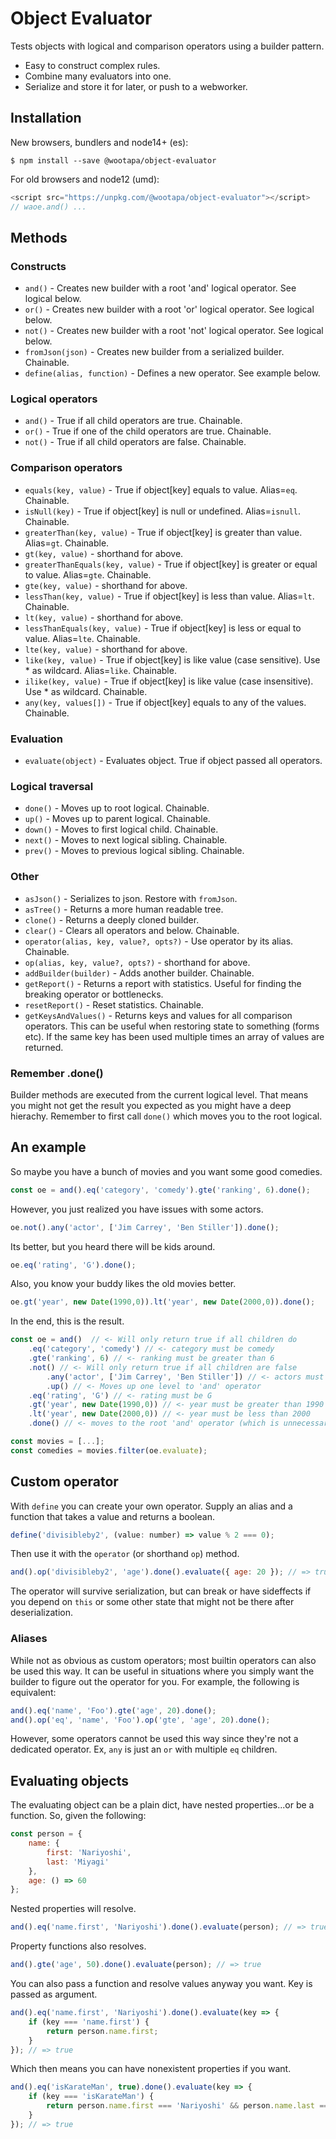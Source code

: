 # Object Evaluator
Tests objects with logical and comparison operators using a builder pattern.

- Easy to construct complex rules.
- Combine many evaluators into one.
- Serialize and store it for later, or push to a webworker.

## Installation

New browsers, bundlers and node14+ (es):
```shell
$ npm install --save @wootapa/object-evaluator
```

For old browsers and node12 (umd):
```javascript
<script src="https://unpkg.com/@wootapa/object-evaluator"></script>
// waoe.and() ...
```

## Methods

### Constructs
* `and()` - Creates new builder with a root 'and' logical operator. See logical below.
* `or()` - Creates new builder with a root 'or' logical operator. See logical below.
* `not()` - Creates new builder with a root 'not' logical operator. See logical below.
* `fromJson(json)` - Creates new builder from a serialized builder. Chainable.
* `define(alias, function)` - Defines a new operator. See example below.

### Logical operators
* `and()` - True if all child operators are true. Chainable.
* `or()` - True if one of the child operators are true. Chainable.
* `not()` - True if all child operators are false. Chainable.

### Comparison operators
* `equals(key, value)` - True if object[key] equals to value. Alias=```eq```. Chainable.
* `isNull(key)` - True if object[key] is null or undefined. Alias=```isnull```. Chainable.
* `greaterThan(key, value)` - True if object[key] is greater than value. Alias=```gt```. Chainable.
* `gt(key, value)` - shorthand for above.
* `greaterThanEquals(key, value)` - True if object[key] is greater or equal to value. Alias=```gte```. Chainable.
* `gte(key, value)` - shorthand for above.
* `lessThan(key, value)` - True if object[key] is less than value. Alias=```lt```. Chainable. 
* `lt(key, value)` - shorthand for above.
* `lessThanEquals(key, value)` - True if object[key] is less or equal to value. Alias=```lte```. Chainable.
* `lte(key, value)` - shorthand for above.
* `like(key, value)` - True if object[key] is like value (case sensitive). Use * as wildcard. Alias=```like```. Chainable.
* `ilike(key, value)` - True if object[key] is like value (case insensitive). Use * as wildcard. Chainable.
* `any(key, values[])` - True if object[key] equals to any of the values.  Chainable.

### Evaluation
* `evaluate(object)` - Evaluates object. True if object passed all operators.

### Logical traversal
* `done()` - Moves up to root logical. Chainable.
* `up()` - Moves up to parent logical. Chainable.
* `down()` - Moves to first logical child. Chainable.
* `next()` - Moves to next logical sibling. Chainable.
* `prev()` - Moves to previous logical sibling. Chainable.

### Other
* `asJson()` - Serializes to json. Restore with ```fromJson```.
* `asTree()` - Returns a more human readable tree.
* `clone()` - Returns a deeply cloned builder.
* `clear()` - Clears all operators and below. Chainable.
* `operator(alias, key, value?, opts?)` - Use operator by its alias. Chainable.
* `op(alias, key, value?, opts?)` - shorthand for above.
* `addBuilder(builder)` - Adds another builder. Chainable.
* `getReport()` - Returns a report with statistics. Useful for finding the breaking operator or bottlenecks.
* `resetReport()` - Reset statistics. Chainable.
* `getKeysAndValues()` - Returns keys and values for all comparison operators. This can be useful when restoring state to something (forms etc). If the same key has been used multiple times an array of values are returned.

### Remember .done()
Builder methods are executed from the current logical level. That means you might not get the result you expected as you
might have a deep hierachy. Remember to first call ```done()``` which moves you to the root logical.

## An example
So maybe you have a bunch of movies and you want some good comedies.
```javascript
const oe = and().eq('category', 'comedy').gte('ranking', 6).done();
```
However, you just realized you have issues with some actors.
```javascript
oe.not().any('actor', ['Jim Carrey', 'Ben Stiller']).done();
```
Its better, but you heard there will be kids around.
```javascript
oe.eq('rating', 'G').done();
```
Also, you know your buddy likes the old movies better.
```javascript
oe.gt('year', new Date(1990,0)).lt('year', new Date(2000,0)).done();
```

In the end, this is the result.
```javascript
const oe = and()  // <- Will only return true if all children do
    .eq('category', 'comedy') // <- category must be comedy
    .gte('ranking', 6) // <- ranking must be greater than 6
    .not() // <- Will only return true if all children are false
        .any('actor', ['Jim Carrey', 'Ben Stiller']) // <- actors must not be these
        .up() // <- Moves up one level to 'and' operator
    .eq('rating', 'G') // <- rating must be G
    .gt('year', new Date(1990,0)) // <- year must be greater than 1990
    .lt('year', new Date(2000,0)) // <- year must be less than 2000
    .done() // <- moves to the root 'and' operator (which is unnecessary here but good practise)

const movies = [...];
const comedies = movies.filter(oe.evaluate);
```

## Custom operator
With ```define``` you can create your own operator.
Supply an alias and a function that takes a value and returns a boolean.
```javascript
define('divisibleby2', (value: number) => value % 2 === 0);
```
Then use it with the ```operator``` (or shorthand ```op```) method.
```javascript
and().op('divisibleby2', 'age').done().evaluate({ age: 20 }); // => true
```
The operator will survive serialization, but can break or have sideffects if you depend on ```this``` or some other state that might not be there after deserialization.

### Aliases
While not as obvious as custom operators; most builtin operators can also be used this way. It can be useful in situations where you simply want the builder to figure out the operator for you.
For example, the following is equivalent:
```javascript
and().eq('name', 'Foo').gte('age', 20).done();
and().op('eq', 'name', 'Foo').op('gte', 'age', 20).done();
```
However, some operators cannot be used this way since they're not a dedicated operator. Ex, ```any``` is just an ```or``` with multiple ```eq``` children.

## Evaluating objects
The evaluating object can be a plain dict, have nested properties...or be a function.
So, given the following:
```javascript
const person = {
    name: {
        first: 'Nariyoshi',
        last: 'Miyagi'
    },
    age: () => 60
};
```
Nested properties will resolve.
```javascript
and().eq('name.first', 'Nariyoshi').done().evaluate(person); // => true
```

Property functions also resolves.
```javascript
and().gte('age', 50).done().evaluate(person); // => true
```

You can also pass a function and resolve values anyway you want. Key is passed as argument.
```javascript
and().eq('name.first', 'Nariyoshi').done().evaluate(key => {
    if (key === 'name.first') {
        return person.name.first;
    }
}); // => true
```
Which then means you can have nonexistent properties if you want.
```javascript
and().eq('isKarateMan', true).done().evaluate(key => {
    if (key === 'isKarateMan') {
        return person.name.first === 'Nariyoshi' && person.name.last === 'Miyagi';
    }
}); // => true
```